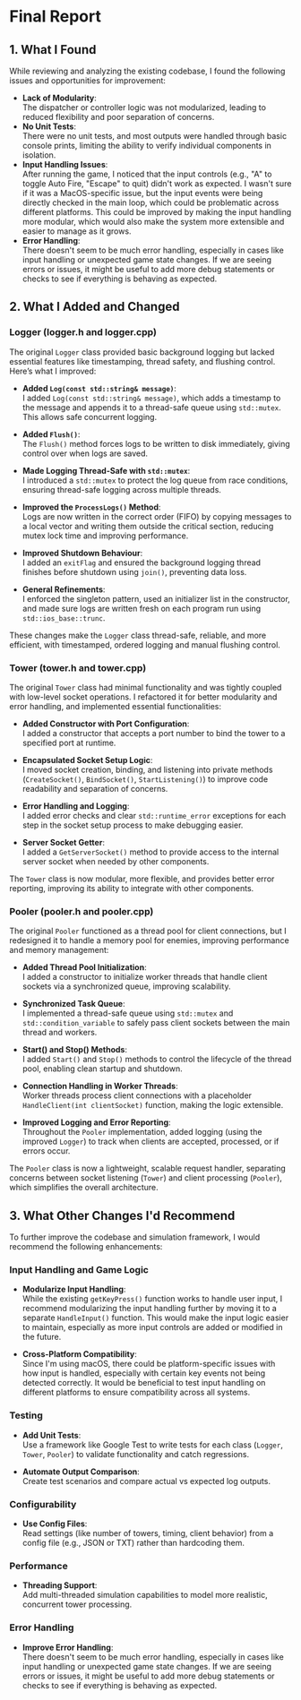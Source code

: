 # Final Report

## 1. What I Found

While reviewing and analyzing the existing codebase, I found the following issues and opportunities for improvement:

- **Lack of Modularity**:  
  The dispatcher or controller logic was not modularized, leading to reduced flexibility and poor separation of concerns.
- **No Unit Tests**:  
  There were no unit tests, and most outputs were handled through basic console prints, limiting the ability to verify individual components in isolation.
- **Input Handling Issues**:  
  After running the game, I noticed that the input controls (e.g., "A" to toggle Auto Fire, "Escape" to quit) didn't work as expected. I wasn't sure if it was a MacOS-specific issue, but the input events were being directly checked in the main loop, which could be problematic across different platforms. This could be improved by making the input handling more modular, which would also make the system more extensible and easier to manage as it grows.
- **Error Handling**:  
  There doesn't seem to be much error handling, especially in cases like input handling or unexpected game state changes. If we are seeing errors or issues, it might be useful to add more debug statements or checks to see if everything is behaving as expected.

## 2. What I Added and Changed

### Logger (logger.h and logger.cpp)

The original `Logger` class provided basic background logging but lacked essential features like timestamping, thread safety, and flushing control. Here’s what I improved:

- **Added `Log(const std::string& message)`**:  
  I added `Log(const std::string& message)`, which adds a timestamp to the message and appends it to a thread-safe queue using `std::mutex`. This allows safe concurrent logging.

- **Added `Flush()`**:  
  The `Flush()` method forces logs to be written to disk immediately, giving control over when logs are saved.

- **Made Logging Thread-Safe with `std::mutex`**:  
  I introduced a `std::mutex` to protect the log queue from race conditions, ensuring thread-safe logging across multiple threads.

- **Improved the `ProcessLogs()` Method**:  
  Logs are now written in the correct order (FIFO) by copying messages to a local vector and writing them outside the critical section, reducing mutex lock time and improving performance.

- **Improved Shutdown Behaviour**:  
  I added an `exitFlag` and ensured the background logging thread finishes before shutdown using `join()`, preventing data loss.

- **General Refinements**:  
  I enforced the singleton pattern, used an initializer list in the constructor, and made sure logs are written fresh on each program run using `std::ios_base::trunc`.

These changes make the `Logger` class thread-safe, reliable, and more efficient, with timestamped, ordered logging and manual flushing control.


### Tower (tower.h and tower.cpp)

The original `Tower` class had minimal functionality and was tightly coupled with low-level socket operations. I refactored it for better modularity and error handling, and implemented essential functionalities:

- **Added Constructor with Port Configuration**:  
  I added a constructor that accepts a port number to bind the tower to a specified port at runtime.

- **Encapsulated Socket Setup Logic**:  
  I moved socket creation, binding, and listening into private methods (`CreateSocket()`, `BindSocket()`, `StartListening()`) to improve code readability and separation of concerns.

- **Error Handling and Logging**:  
  I added error checks and clear `std::runtime_error` exceptions for each step in the socket setup process to make debugging easier.

- **Server Socket Getter**:  
  I added a `GetServerSocket()` method to provide access to the internal server socket when needed by other components.

The `Tower` class is now modular, more flexible, and provides better error reporting, improving its ability to integrate with other components.


### Pooler (pooler.h and pooler.cpp)

The original `Pooler` functioned as a thread pool for client connections, but I redesigned it to handle a memory pool for enemies, improving performance and memory management:

- **Added Thread Pool Initialization**:  
  I added a constructor to initialize worker threads that handle client sockets via a synchronized queue, improving scalability.

- **Synchronized Task Queue**:  
  I implemented a thread-safe queue using `std::mutex` and `std::condition_variable` to safely pass client sockets between the main thread and workers.

- **Start() and Stop() Methods**:  
  I added `Start()` and `Stop()` methods to control the lifecycle of the thread pool, enabling clean startup and shutdown.

- **Connection Handling in Worker Threads**:  
  Worker threads process client connections with a placeholder `HandleClient(int clientSocket)` function, making the logic extensible.

- **Improved Logging and Error Reporting**:  
  Throughout the `Pooler` implementation, added logging (using the improved `Logger`) to track when clients are accepted, processed, or if errors occur.

The `Pooler` class is now a lightweight, scalable request handler, separating concerns between socket listening (`Tower`) and client processing (`Pooler`), which simplifies the overall architecture.

## 3. What Other Changes I'd Recommend

To further improve the codebase and simulation framework, I would recommend the following enhancements:

### Input Handling and Game Logic

- **Modularize Input Handling**:  
  While the existing `getKeyPress()` function works to handle user input, I recommend modularizing the input handling further by moving it to a separate `HandleInput()` function. This would make the input logic easier to maintain, especially as more input controls are added or modified in the future.

- **Cross-Platform Compatibility**:  
  Since I'm using macOS, there could be platform-specific issues with how input is handled, especially with certain key events not being detected correctly. It would be beneficial to test input handling on different platforms to ensure compatibility across all systems.

### Testing

- **Add Unit Tests**:  
  Use a framework like Google Test to write tests for each class (`Logger`, `Tower`, `Pooler`) to validate functionality and catch regressions.

- **Automate Output Comparison**:  
  Create test scenarios and compare actual vs expected log outputs.

### Configurability

- **Use Config Files**:  
  Read settings (like number of towers, timing, client behavior) from a config file (e.g., JSON or TXT) rather than hardcoding them.

### Performance

- **Threading Support**:  
  Add multi-threaded simulation capabilities to model more realistic, concurrent tower processing.

### Error Handling

- **Improve Error Handling**:  
  There doesn't seem to be much error handling, especially in cases like input handling or unexpected game state changes. If we are seeing errors or issues, it might be useful to add more debug statements or checks to see if everything is behaving as expected.
